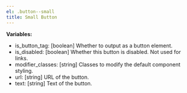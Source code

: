 ```yaml
---
el: .button--small
title: Small Button
---
```


__Variables:__
* is_button_tag: [boolean] Whether to output as a button element.
* is_disabled: [boolean] Whether this button is disabled. Not used for links.
* modifier_classes: [string] Classes to modify the default component styling.
* url: [string] URL of the button.
* text: [string] Text of the button.
